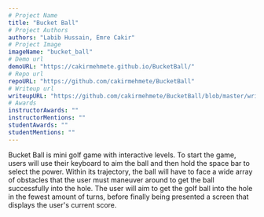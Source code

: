 ```yaml
---
# Project Name
title: "Bucket Ball"
# Project Authors
authors: "Labib Hussain, Emre Cakir"
# Project Image
imageName: "bucket_ball"
# Demo url
demoURL: "https://cakirmehmete.github.io/BucketBall/"
# Repo url
repoURL: "https://github.com/cakirmehmete/BucketBall"
# Writeup url
writeupURL: "https://github.com/cakirmehmete/BucketBall/blob/master/writeup.pdf"
# Awards
instructorAwards: ""
instructorMentions: ""
studentAwards: ""
studentMentions: ""
---
```

Bucket Ball is mini golf game with interactive levels. To start the game, users will use their keyboard to aim the ball and then hold the space bar to select the power. Within its trajectory, the ball will have to face a wide array of obstacles that the user must maneuver around to get the ball successfully into the hole. The user will aim to get the golf ball into the hole in the fewest amount of turns, before finally being presented a screen that displays the user's current score.
